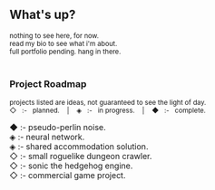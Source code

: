 ## What's up?

<sub>
nothing to see here, for now. <br>
read my bio to see what i'm about. <br>
full portfolio pending. hang in there. <br>
</sub>

<br>

### Project Roadmap

<sub>projects listed are ideas, not guaranteed to see the light of day.</sub> <br>
<sub>◇ &nbsp; :- &nbsp; planned. &nbsp;&nbsp; | &nbsp;&nbsp; ◈ &nbsp; :- &nbsp; in progress. &nbsp;&nbsp; | &nbsp;&nbsp; ◆ &nbsp; :- &nbsp; complete.</sub></span> <br>

◆ :- pseudo-perlin noise. <br>
◈ :- neural network. <br>
◈ :- shared accommodation solution. <br>
◇ :- small roguelike dungeon crawler. <br>
◇ :- sonic the hedgehog engine. <br>
◇ :- commercial game project. <br>
